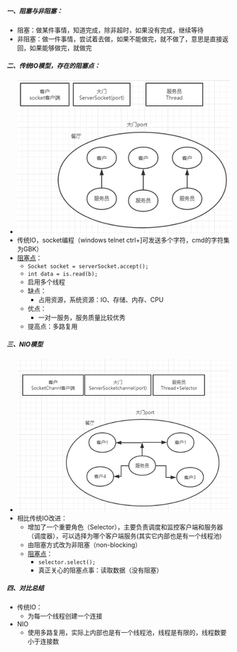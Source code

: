 ##### 一、阻塞与非阻塞：
- 阻塞：做某件事情，知道完成，除非超时，如果没有完成，继续等待
- 非阻塞：做一件事情，尝试着去做，如果不能做完，就不做了，意思是直接返回，如果能够做完，就做完
##### 二、传统IO模型，存在的阻塞点：
 -  ![avatar](https://raw.githubusercontent.com/szfst/learnNote/master/nio/img/io.png)
 - 传统IO，socket编程（windows telnet ctrl+]可发送多个字符，cmd的字符集为GBK）
 - [阻塞点](https://github.com/szfst/learnNote/blob/master/nio/code/TraditionalSocketDemo.java)：
	 - <code>Socket socket = serverSocket.accept();</code>
	 -  <code>int data = is.read(b);</code>
     - 启用多个线程
     - 缺点：
	     - 占用资源，系统资源：IO、存储、内存、CPU
	 - 优点：
		 - 一对一服务，服务质量比较优秀
	- 提高点：多路复用
##### 三、NIO模型
- ![avatar](https://raw.githubusercontent.com/szfst/learnNote/master/nio/img/nio.png)
- 相比传统IO改进：
  - 增加了一个重要角色（Selector），主要负责调度和监控客户端和服务器（调度器），可以选择为哪个客户端服务(其实它内部也是有一个线程池)
  - 由阻塞方式改为非阻塞（non-blocking）
  - [阻塞点](https://github.com/szfst/learnNote/blob/master/nio/code/NioSocketDemo.java)：
	  - <code>selector.select();</code>
	  - 真正关心的阻塞点事：读取数据（没有阻塞）
##### 四、对比总结
- 传统IO：
  - 为每一个线程创建一个连接
- NIO
  - 使用多路复用，实际上内部也是有一个线程池，线程是有限的，线程数要小于连接数
